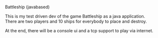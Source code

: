 Battleship (javabased)

This is my test driven dev of the game Battleship as a java application. There are two players and 10 ships for everybody to place and destroy.

At the end, there will be a console ui and a tcp support to play via internet. 
